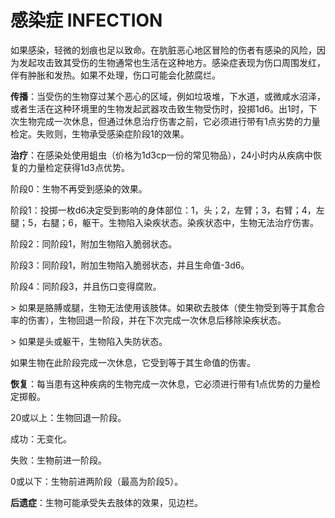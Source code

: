 # 感染症 INFECTION

如果感染，轻微的划痕也足以致命。在肮脏恶心地区冒险的伤者有感染的风险，因为发起攻击致其受伤的生物通常也生活在这种地方。感染症表现为伤口周围发红，伴有肿胀和发热。如果不处理，伤口可能会化脓腐烂。

**传播**：当受伤的生物穿过某个恶心的区域，例如垃圾堆，下水道，或微咸水沼泽，或者生活在这种环境里的生物发起武器攻击致生物受伤时，投掷1d6。出1时，下次生物完成一次休息，但通过休息治疗伤害之前，它必须进行带有1点劣势的力量检定。失败则，生物承受感染症阶段1的效果。

**治疗**：在感染处使用蛆虫（价格为1d3cp一份的常见物品），24小时内从疾病中恢复的力量检定获得1d3点优势。

阶段0：生物不再受到感染的效果。

阶段1：投掷一枚d6决定受到影响的身体部位：1，头；2，左臂；3，右臂；4，左腿；5，右腿；6，躯干。生物陷入染疾状态。染疾状态中，生物无法治疗伤害。

阶段2：同阶段1，附加生物陷入脆弱状态。

阶段3：同阶段1，附加生物陷入脆弱状态，并且生命值-3d6。

阶段4：同阶段3，并且伤口变得腐败。

&gt;
如果是胳膊或腿，生物无法使用该肢体。如果砍去肢体（使生物受到等于其愈合率的伤害），生物回退一阶段，并在下次完成一次休息后移除染疾状态。

&gt; 如果是头或躯干，生物陷入失防状态。

如果生物在此阶段完成一次休息，它受到等于其生命值的伤害。

**恢复**：每当患有这种疾病的生物完成一次休息，它必须进行带有1点优势的力量检定掷骰。

20或以上：生物回退一阶段。

成功：无变化。

失败：生物前进一阶段。

0或以下：生物前进两阶段（最高为阶段5）。

**后遗症**：生物可能承受失去肢体的效果，见边栏。
